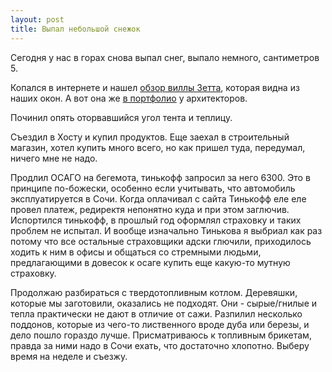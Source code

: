 ```yaml
---
layout: post
title: Выпал небольшой снежок
---
```


Сегодня у нас в горах снова выпал снег, выпало немного, сантиметров 5.

Копался в интернете и нашел [обзор виллы Зетта](https://www.youtube.com/watch?v=H1gVDxqIPDw), которая видна из наших окон. А вот она же [в портфолио](http://fedorova.ru/villas/sochi) у архитекторов.

Починил опять оторвавшийся угол тента и теплицу.

Съездил в Хосту и купил продуктов. Еще заехал в строительный магазин, хотел купить много всего, но как пришел туда, передумал, ничего мне не надо.

Продлил ОСАГО на бегемота, тинькофф запросил за него 6300. Это в принципе по-божески, особенно если учитывать, что автомобиль эксплуатируется в Сочи. Когда оплачивал с сайта Тинькофф еле еле провел платеж, редиректя непонятно куда и при этом заглючив. Испортился тинькофф, в прошлый год оформлял страховку и таких проблем не испытал. И вообще изначально Тинькова я выбриал как раз потому что все остальные страховщики адски глючили, приходилось ходить к ним в офисы и общаться со стремными людьми, предлагающими в довесок к осаге купить еще какую-то мутную страховку.

Продолжаю разбираться с твердотопливным котлом. Деревяшки, которые мы заготовили, оказались не подходят. Они - сырые/гнилые и тепла практически не дают в отличие от сажи. Разпилил несколько поддонов, которые из чего-то лиственного вроде дуба или березы, и дело пошло гораздо лучше. Присматриваюсь к топливным брикетам, правда за ними надо в Сочи ехать, что достаточно хлопотно. Выберу время на неделе и съезжу.
